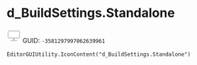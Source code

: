 # d_BuildSettings.Standalone
![](/img/d_BuildSettings.Standalone.png)
GUID: `-3581297997062639961`
```
EditorGUIUtility.IconContent("d_BuildSettings.Standalone")
```
